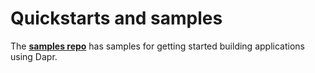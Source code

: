 # Quickstarts and samples

 The **[samples repo](https://github.com/dapr/samples/blob/master/README.md)** has samples for getting started building applications using Dapr.
 